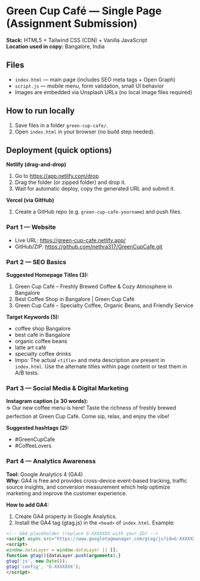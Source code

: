 # Green Cup Café — Single Page (Assignment Submission)

**Stack:** HTML5 + Tailwind CSS (CDN) + Vanilla JavaScript  
**Location used in copy:** Bangalore, India

## Files
- `index.html` — main page (includes SEO meta tags + Open Graph)
- `script.js` — mobile menu, form validation, small UI behavior
- Images are embedded via Unsplash URLs (no local image files required)

## How to run locally
1. Save files in a folder `green-cup-cafe/`.
2. Open `index.html` in your browser (no build step needed).

## Deployment (quick options)
**Netlify (drag-and-drop)**
1. Go to https://app.netlify.com/drop
2. Drag the folder (or zipped folder) and drop it.
3. Wait for automatic deploy, copy the generated URL and submit it.

**Vercel (via GitHub)**
1. Create a GitHub repo (e.g. `green-cup-cafe-yourname`) and push files.


### Part 1 — Website
- Live URL: https://green-cup-cafe.netlify.app/ 
- GitHub/ZIP: https://github.com/nethra317/GreenCupCafe.git

### Part 2 — SEO Basics
**Suggested Homepage Titles (3):**
1. Green Cup Café – Freshly Brewed Coffee & Cozy Atmosphere in Bangalore  
2. Best Coffee Shop in Bangalore | Green Cup Café  
3. Green Cup Café – Specialty Coffee, Organic Beans, and Friendly Service

**Target Keywords (5):**
- coffee shop Bangalore  
- best café in Bangalore  
- organic coffee beans  
- latte art café  
- specialty coffee drinks
- Impo: The actual `<title>` and meta description are present in `index.html`. Use the alternate titles within page content or test them in A/B tests.

### Part 3 — Social Media & Digital Marketing
**Instagram caption (≤ 30 words):**  
☕ Our new coffee menu is here! Taste the richness of freshly brewed perfection at Green Cup Café. Come sip, relax, and enjoy the vibe!

**Suggested hashtags (2):**
- #GreenCupCafe  
- #CoffeeLovers

### Part 4 — Analytics Awareness
**Tool:** Google Analytics 4 (GA4)  
**Why:** GA4 is free and provides cross-device event-based tracking, traffic source insights, and conversion measurement which help optimize marketing and improve the customer experience.

**How to add GA4:**  
1. Create GA4 property in Google Analytics.  
2. Install the GA4 tag (gtag.js) in the `<head>` of `index.html`. Example:
```html
<!-- GA4 placeholder (replace G-XXXXXXX with your ID) -->
<script async src="https://www.googletagmanager.com/gtag/js?id=G-XXXXXXX"></script>
<script>
window.dataLayer = window.dataLayer || [];
function gtag(){dataLayer.push(arguments);}
gtag('js', new Date());
gtag('config', 'G-XXXXXXX');
</script>
